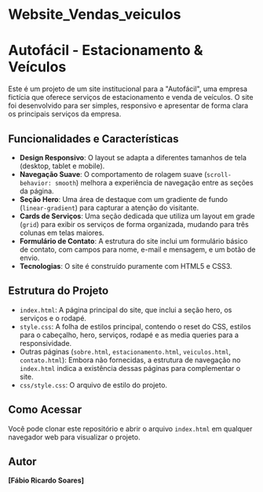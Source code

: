 # Website_Vendas_veiculos

# Autofácil - Estacionamento & Veículos

Este é um projeto de um site institucional para a "Autofácil", uma empresa fictícia que oferece serviços de estacionamento e venda de veículos. O site foi desenvolvido para ser simples, responsivo e apresentar de forma clara os principais serviços da empresa.

## Funcionalidades e Características

* **Design Responsivo**: O layout se adapta a diferentes tamanhos de tela (desktop, tablet e mobile).
* **Navegação Suave**: O comportamento de rolagem suave (`scroll-behavior: smooth`) melhora a experiência de navegação entre as seções da página.
* **Seção Hero**: Uma área de destaque com um gradiente de fundo (`linear-gradient`) para capturar a atenção do visitante.
* **Cards de Serviços**: Uma seção dedicada que utiliza um layout em grade (`grid`) para exibir os serviços de forma organizada, mudando para três colunas em telas maiores.
* **Formulário de Contato**: A estrutura do site inclui um formulário básico de contato, com campos para nome, e-mail e mensagem, e um botão de envio.
* **Tecnologias**: O site é construído puramente com HTML5 e CSS3.

## Estrutura do Projeto

* `index.html`: A página principal do site, que inclui a seção hero, os serviços e o rodapé.
* `style.css`: A folha de estilos principal, contendo o reset do CSS, estilos para o cabeçalho, hero, serviços, rodapé e as media queries para a responsividade.
* Outras páginas (`sobre.html`, `estacionamento.html`, `veiculos.html`, `contato.html`): Embora não fornecidas, a estrutura de navegação no `index.html` indica a existência dessas páginas para complementar o site.
* `css/style.css`: O arquivo de estilo do projeto.

## Como Acessar

Você pode clonar este repositório e abrir o arquivo `index.html` em qualquer navegador web para visualizar o projeto.

## Autor

**[Fábio Ricardo Soares]**
